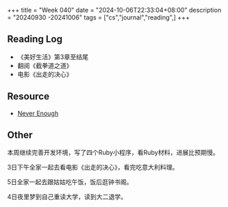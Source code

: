 +++
title = "Week 040"
date = "2024-10-06T22:33:04+08:00"
description = "20240930 -20241006"
tags = ["cs","journal","reading",]
+++

## Reading Log

* 《美好生活》第3章至结尾
* 翻阅《截拳道之道》
* 电影《出走的决心》

## Resource

* [Never Enough](https://www.neverenough.com)

## Other

本周继续完善开发环境，写了四个Ruby小程序，看Ruby材料，进展比预期慢。

3日下午全家一起去看电影《出走的决心》，看完吃意大利料理。

5日全家一起去跟姑姑吃午饭，饭后逛钟书阁。

4日夜里梦到自己重读大学，读到大二退学。

